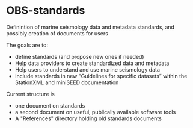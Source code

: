 # OBS-standards

Definintion of marine seismology data and metadata standards, and possibly creation of documents for users

The goals are to:
- define standards (and propose new ones if needed)
- Help data providers to create standardized data and metadata
- Help users to understand and use marine seismology data
- include standards in new “Guidelines for specific datasets” within the StationXML and miniSEED documentation

Current structure is
- one document on standards
- a second document on useful, publically available software tools
- A "References" directory holding old standards documents
